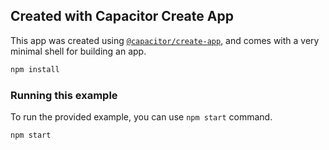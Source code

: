 ## Created with Capacitor Create App

This app was created using [`@capacitor/create-app`](https://github.com/ionic-team/create-capacitor-app),
and comes with a very minimal shell for building an app.

```bash
npm install
```

### Running this example

To run the provided example, you can use `npm start` command.

```bash
npm start
```
